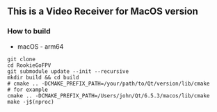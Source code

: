 ## This is a Video Receiver for MacOS version


### How to build
- macOS - arm64
```shell
git clone 
cd RookieGoFPV 
git submodule update --init --recursive
mkdir build && cd build
# cmake .. -DCMAKE_PREFIX_PATH=/your/path/to/Qt/version/lib/cmake
# for example
cmake .. -DCMAKE_PREFIX_PATH=/Users/john/Qt/6.5.3/macos/lib/cmake
make -j$(nproc)
```
